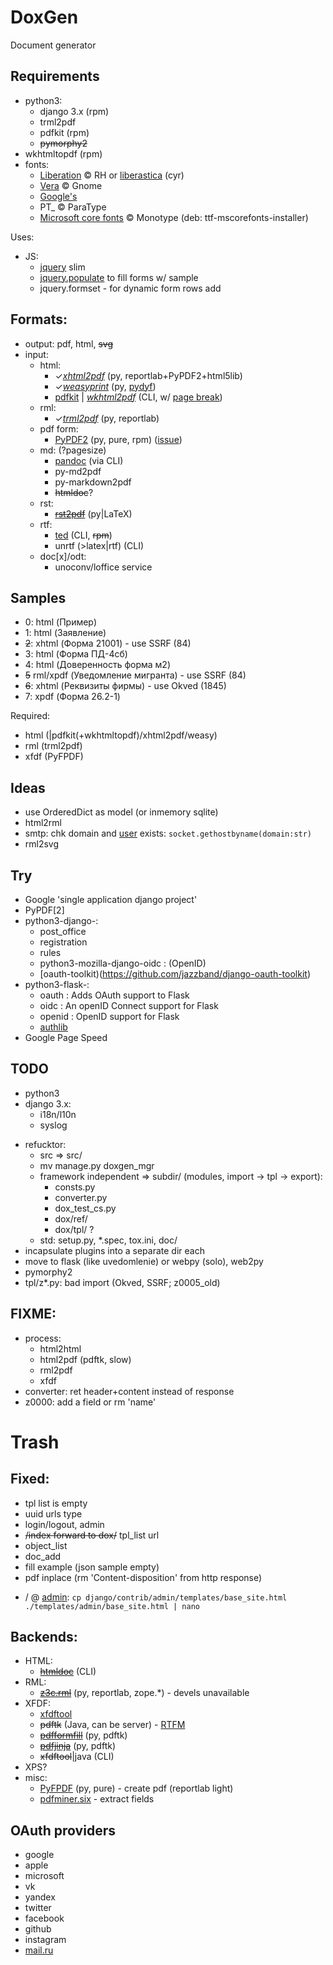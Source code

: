 # DoxGen

Document generator

## Requirements

- python3:
  - django 3.x (rpm)
  - trml2pdf
  - pdfkit (rpm)
  - ~~pymorphy2~~
- wkhtmltopdf (rpm)
- fonts:
  - [Liberation](https://github.com/liberationfonts/liberation-fonts) &copy; RH or [liberastica](https://code.google.com/archive/p/liberastika/) (cyr)
  - [Vera](https://download.gnome.org/sources/ttf-bitstream-vera/1.10/) &copy; Gnome
  - [Google's](https://github.com/google/fonts)
  - PT_ &copy; ParaType
  - [Microsoft core fonts](https://sourceforge.net/projects/corefonts/) &copy; Monotype (deb: ttf-mscorefonts-installer)

Uses:
- JS:
  - [jquery](https://jquery.com/download/) slim
  - [jquery.populate](https://github.com/dtuite/jquery.populate) to fill forms w/ sample
  - jquery.formset - for dynamic form rows add

## Formats:

- output: pdf, html, ~~svg~~
- input:
  - html:
    - &check;[*xhtml2pdf*](https://github.com/xhtml2pdf/xhtml2pdf) (py, reportlab+PyPDF2+html5lib)
    - &check;[*weasyprint*](https://www.courtbouillon.org/weasyprint) (py, [pydyf](https://github.com/CourtBouillon/pydyf))
    - [pdfkit](https://github.com/JazzCore/python-pdfkit) | [*wkhtml2pdf*](https://github.com/wkhtmltopdf/wkhtmltopdf) (CLI, w/ [page break](https://github.com/wkhtmltopdf/wkhtmltopdf/issues/2982))
  - rml:
    - &check;[*trml2pdf*](https://github.com/tieugene/trml2pdf) (py, reportlab)
  - pdf form:
    - [PyPDF2](https://github.com/mstamy2/PyPDF2) (py, pure, rpm) ([issue](https://github.com/mstamy2/PyPDF2/issues/355))
  - md: (?pagesize)
    - [pandoc](https://github.com/boisgera/pandoc) (via CLI)
    - py-md2pdf
    - py-markdown2pdf
    - ~~htmldoc~~?
  - rst:
     - [~~rst2pdf~~](https://github.com/ralsina/rst2pdf) (py|LaTeX)
  - rtf:
    - [ted](https://nllgg.nl/Ted/) (CLI, ~~rpm~~)
    - unrtf (>latex|rtf) (CLI)
  - doc[x]/odt:
    - unoconv/loffice service

## Samples
- 0: html (Пример)
- 1: html (Заявление)
- ~~2~~: xhtml (Форма 21001) - use SSRF (84)
- 3: html (Форма ПД-4сб)
- 4: html (Доверенность форма м2)
- ~~5~~ rml/xpdf (Уведомление мигранта) - use SSRF (84)
- ~~6~~: xhtml (Реквизиты фирмы) - use Okved (1845)
- 7: xpdf (Форма 26.2-1)

Required:
- html (|pdfkit(+wkhtmltopdf)/xhtml2pdf/weasy)
- rml (trml2pdf)
- xfdf (PyFPDF)

## Ideas
- use OrderedDict as model (or inmemory sqlite)
- html2rml
- smtp: chk domain and [user](https://github.com/un33k/python-emailahoy) exists:
  `socket.gethostbyname(domain:str)`
- rml2svg

## Try
- Google 'single application django project'
- PyPDF[2]
- python3-django-:
  - post_office
  - registration
  - rules
  - python3-mozilla-django-oidc : (OpenID)
  - [oauth-toolkit)(https://github.com/jazzband/django-oauth-toolkit)
- python3-flask-:
  - oauth : Adds OAuth support to Flask
  - oidc : An openID Connect support for Flask
  - openid : OpenID support for Flask
  - [authlib](https://github.com/lepture/flask-oauthlib)
- Google Page Speed

## TODO
+ python3
+ django 3.x:
  - i18n/l10n
  - syslog
- refucktor:
  - src &rArr; src/
  - mv manage.py doxgen_mgr
  - framework independent &rArr; subdir/ (modules, import &rarr; tpl &rarr; export):
    - consts.py
    - converter.py
    - dox_test_cs.py
    - dox/ref/
    - dox/tpl/ ?
  - std: setup.py, *.spec, tox.ini, doc/
- incapsulate plugins into a separate dir each
- move to flask (like uvedomlenie) or webpy (solo), web2py
- pymorphy2
- tpl/z*.py: bad import (Okved, SSRF; z0005_old)

## FIXME:
- process:
  + html2html
  + html2pdf (pdftk, slow)
  + rml2pdf
  - xfdf
- converter: ret header+content instead of response
- z0000: add a field or rm 'name'

# Trash

## Fixed:
+ tpl list is empty
+ uuid urls type
+ login/logout, admin
+ ~~/index forward to dox/~~ tpl_list url
+ object_list
+ doc_add
+ fill example (json sample empty)
+ pdf inplace (rm 'Content-disposition' from http response)
- / @ [admin](https://docs.djangoproject.com/en/3.1/ref/contrib/admin/#overriding-admin-templates):
  `cp django/contrib/admin/templates/base_site.html ./templates/admin/base_site.html | nano`

## Backends:
- HTML:
    - [~~htmldoc~~](https://github.com/michaelrsweet/htmldoc/) (CLI)
- RML:
    - [~~z3c.rml~~](https://github.com/tieugene/z3c.rml) (py, reportlab, zope.*) - devels unavailable
- XFDF:
  - [xfdftool](http://dik123.blogspot.com/2010/06/pdf.html)
  - ~~pdftk~~ (Java, can be server) - [RTFM](http://www.myown1.com/linux/pdf_formfill.shtml)
  - [~~pdfformfill~~](https://github.com/frainfreeze/pdformfill) (py, pdftk)
  - [~~pdfjinja~~](https://github.com/rammie/pdfjinja) (py, pdftk)
  - ~~xfdftool~~|java (CLI)
- XPS?
- misc:
  - [PyFPDF](https://github.com/reingart/pyfpdf) (py, pure) - create pdf (reportlab light)
  - [pdfminer.six](https://github.com/pdfminer/pdfminer.six) - extract fields


## OAuth providers
- google
- apple
- microsoft
- vk
- yandex
- twitter
- facebook
- github
- instagram
- [mail.ru](https://help.mail.ru/developers/oauth)
